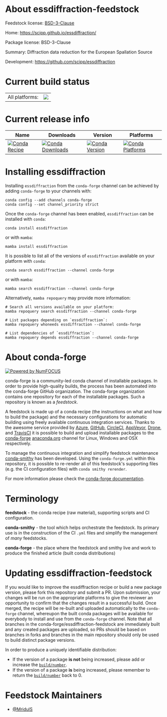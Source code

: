About essdiffraction-feedstock
==============================

Feedstock license: [BSD-3-Clause](https://github.com/conda-forge/essdiffraction-feedstock/blob/main/LICENSE.txt)

Home: https://scipp.github.io/essdiffraction/

Package license: BSD-3-Clause

Summary: Diffraction data reduction for the European Spallation Source

Development: https://github.com/scipp/essdiffraction

Current build status
====================


<table><tr><td>All platforms:</td>
    <td>
      <a href="https://dev.azure.com/conda-forge/feedstock-builds/_build/latest?definitionId=26252&branchName=main">
        <img src="https://dev.azure.com/conda-forge/feedstock-builds/_apis/build/status/essdiffraction-feedstock?branchName=main">
      </a>
    </td>
  </tr>
</table>

Current release info
====================

| Name | Downloads | Version | Platforms |
| --- | --- | --- | --- |
| [![Conda Recipe](https://img.shields.io/badge/recipe-essdiffraction-green.svg)](https://anaconda.org/conda-forge/essdiffraction) | [![Conda Downloads](https://img.shields.io/conda/dn/conda-forge/essdiffraction.svg)](https://anaconda.org/conda-forge/essdiffraction) | [![Conda Version](https://img.shields.io/conda/vn/conda-forge/essdiffraction.svg)](https://anaconda.org/conda-forge/essdiffraction) | [![Conda Platforms](https://img.shields.io/conda/pn/conda-forge/essdiffraction.svg)](https://anaconda.org/conda-forge/essdiffraction) |

Installing essdiffraction
=========================

Installing `essdiffraction` from the `conda-forge` channel can be achieved by adding `conda-forge` to your channels with:

```
conda config --add channels conda-forge
conda config --set channel_priority strict
```

Once the `conda-forge` channel has been enabled, `essdiffraction` can be installed with `conda`:

```
conda install essdiffraction
```

or with `mamba`:

```
mamba install essdiffraction
```

It is possible to list all of the versions of `essdiffraction` available on your platform with `conda`:

```
conda search essdiffraction --channel conda-forge
```

or with `mamba`:

```
mamba search essdiffraction --channel conda-forge
```

Alternatively, `mamba repoquery` may provide more information:

```
# Search all versions available on your platform:
mamba repoquery search essdiffraction --channel conda-forge

# List packages depending on `essdiffraction`:
mamba repoquery whoneeds essdiffraction --channel conda-forge

# List dependencies of `essdiffraction`:
mamba repoquery depends essdiffraction --channel conda-forge
```


About conda-forge
=================

[![Powered by
NumFOCUS](https://img.shields.io/badge/powered%20by-NumFOCUS-orange.svg?style=flat&colorA=E1523D&colorB=007D8A)](https://numfocus.org)

conda-forge is a community-led conda channel of installable packages.
In order to provide high-quality builds, the process has been automated into the
conda-forge GitHub organization. The conda-forge organization contains one repository
for each of the installable packages. Such a repository is known as a *feedstock*.

A feedstock is made up of a conda recipe (the instructions on what and how to build
the package) and the necessary configurations for automatic building using freely
available continuous integration services. Thanks to the awesome service provided by
[Azure](https://azure.microsoft.com/en-us/services/devops/), [GitHub](https://github.com/),
[CircleCI](https://circleci.com/), [AppVeyor](https://www.appveyor.com/),
[Drone](https://cloud.drone.io/welcome), and [TravisCI](https://travis-ci.com/)
it is possible to build and upload installable packages to the
[conda-forge](https://anaconda.org/conda-forge) [anaconda.org](https://anaconda.org/)
channel for Linux, Windows and OSX respectively.

To manage the continuous integration and simplify feedstock maintenance
[conda-smithy](https://github.com/conda-forge/conda-smithy) has been developed.
Using the ``conda-forge.yml`` within this repository, it is possible to re-render all of
this feedstock's supporting files (e.g. the CI configuration files) with ``conda smithy rerender``.

For more information please check the [conda-forge documentation](https://conda-forge.org/docs/).

Terminology
===========

**feedstock** - the conda recipe (raw material), supporting scripts and CI configuration.

**conda-smithy** - the tool which helps orchestrate the feedstock.
                   Its primary use is in the construction of the CI ``.yml`` files
                   and simplify the management of *many* feedstocks.

**conda-forge** - the place where the feedstock and smithy live and work to
                  produce the finished article (built conda distributions)


Updating essdiffraction-feedstock
=================================

If you would like to improve the essdiffraction recipe or build a new
package version, please fork this repository and submit a PR. Upon submission,
your changes will be run on the appropriate platforms to give the reviewer an
opportunity to confirm that the changes result in a successful build. Once
merged, the recipe will be re-built and uploaded automatically to the
`conda-forge` channel, whereupon the built conda packages will be available for
everybody to install and use from the `conda-forge` channel.
Note that all branches in the conda-forge/essdiffraction-feedstock are
immediately built and any created packages are uploaded, so PRs should be based
on branches in forks and branches in the main repository should only be used to
build distinct package versions.

In order to produce a uniquely identifiable distribution:
 * If the version of a package **is not** being increased, please add or increase
   the [``build/number``](https://docs.conda.io/projects/conda-build/en/latest/resources/define-metadata.html#build-number-and-string).
 * If the version of a package **is** being increased, please remember to return
   the [``build/number``](https://docs.conda.io/projects/conda-build/en/latest/resources/define-metadata.html#build-number-and-string)
   back to 0.

Feedstock Maintainers
=====================

* [@MridulS](https://github.com/MridulS/)

